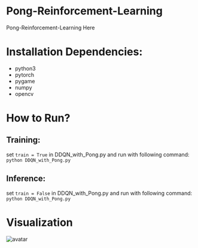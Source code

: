# Pong-Reinforcement-Learning
Pong-Reinforcement-Learning Here

# Installation Dependencies:
- python3
- pytorch
- pygame
- numpy
- opencv

# How to Run?
## Training:  
set ``train = True`` in DDQN_with_Pong.py and run with following command:  
```python DDQN_with_Pong.py```
## Inference:  #
set ``train = False`` in DDQN_with_Pong.py and run with following command:  
```python DDQN_with_Pong.py```

# Visualization
![avatar](./assets/Pong.png)
